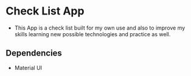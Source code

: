 # Check List App

- This App is a check list built for my own use and also to improve my skills learning new possible technologies and practice as well.

## Dependencies

- Material UI
